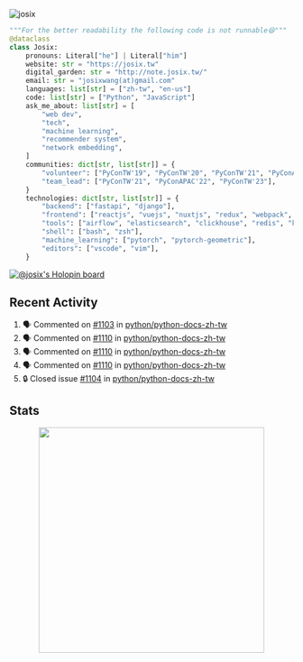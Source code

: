 ![josix](https://komarev.com/ghpvc/?username=josix)
```python
"""For the better readability the following code is not runnable😆"""
@dataclass
class Josix:
    pronouns: Literal["he"] | Literal["him"]
    website: str = "https://josix.tw"
    digital_garden: str = "http://note.josix.tw/"
    email: str = "josixwang(at)gmail.com"
    languages: list[str] = ["zh-tw", "en-us"]
    code: list[str] = ["Python", "JavaScript"]
    ask_me_about: list[str] = [
        "web dev",
        "tech",
        "machine learning",
        "recommender system",
        "network embedding",
    ]
    communities: dict[str, list[str]] = {
        "volunteer": ["PyConTW'19", "PyConTW'20", "PyConTW'21", "PyConAPAC'22", "PyConTW'24"],
        "team_lead": ["PyConTW'21", "PyConAPAC'22", "PyConTW'23"],
    }
    technologies: dict[str, list[str]] = {
        "backend": ["fastapi", "django"],
        "frontend": ["reactjs", "vuejs", "nuxtjs", "redux", "webpack", "tailwindcss"],
        "tools": ["airflow", "elasticsearch", "clickhouse", "redis", "kubernetes", "docker"],
        "shell": ["bash", "zsh"],
        "machine_learning": ["pytorch", "pytorch-geometric"],
        "editors": ["vscode", "vim"],
    }
```
[![@josix's Holopin board](https://holopin.io/api/user/board?user=josix)](https://holopin.io/@josix)

## Recent Activity
<!--START_SECTION:activity-->
1. 🗣 Commented on [#1103](https://github.com/python/python-docs-zh-tw/pull/1103#issuecomment-3067069230) in [python/python-docs-zh-tw](https://github.com/python/python-docs-zh-tw)
2. 🗣 Commented on [#1110](https://github.com/python/python-docs-zh-tw/pull/1110#issuecomment-3067068425) in [python/python-docs-zh-tw](https://github.com/python/python-docs-zh-tw)
3. 🗣 Commented on [#1110](https://github.com/python/python-docs-zh-tw/pull/1110#issuecomment-3067060847) in [python/python-docs-zh-tw](https://github.com/python/python-docs-zh-tw)
4. 🗣 Commented on [#1110](https://github.com/python/python-docs-zh-tw/pull/1110#issuecomment-3067009630) in [python/python-docs-zh-tw](https://github.com/python/python-docs-zh-tw)
5. 🔒 Closed issue [#1104](https://github.com/python/python-docs-zh-tw/issues/1104) in [python/python-docs-zh-tw](https://github.com/python/python-docs-zh-tw)
<!--END_SECTION:activity-->



## Stats
<p align = "center">
  <img src = "https://github-readme-stats.vercel.app/api?username=josix&show_icons=true&](https://github-readme-stats.vercel.app/api?username=josix&show_icons=true&theme=default&count_private=true&card_width=400)" width = 400>
</p>
